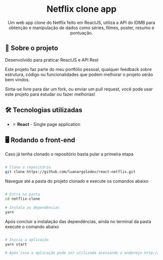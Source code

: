<h1 align="center">
<br>
Netflix clone app
</h1>

<p align="center">Um web app clone do Netflix feito em ReactJS, utiliza a API do IDMB para obtenção e manipulação de dados como séries, filmes, poster, resumo e pontuação.
</p>

## 📃 Sobre o projeto

Desenvolvido para praticar ReactJS e API Rest

Este projeto faz parte do meu portfólio pessoal, qualquer feedback sobre estrutura, código ou funcionalidades que podem melhorar o projeto serão bem vindos.

Sinta-se livre para dar um fork, ou enviar um pull request, você pode usar este projeto para estudar ou fazer melhorias!


## 🛠 Tecnologias utilizadas

- ⚛ **React** - Single page application


## 🖥 Rodando o front-end

Caso já tenha clonado o repositório basta pular a primeira etapa

```bash

# Clona o repositório
git clone https://github.com/luanargolodev/react-netflix.git

```

Navegue até a pasta do projeto clonado e execute os comandos abaixo

```bash

# Entra na pasta
cd netflix-clone

# Instala as dependências
yarn

```
Após concluir a instalação das dependências, ainda no terminal da pasta execute o comando abaixo

```bash

# Inicia a aplicação
yarn start

# Após isso a aplicação pode ser utilizada acessando o endereço http://localhost:3000

```
